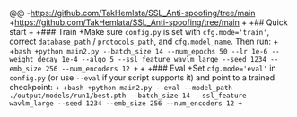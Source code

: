 @@
-https://github.com/TakHemlata/SSL_Anti-spoofing/tree/main
+https://github.com/TakHemlata/SSL_Anti-spoofing/tree/main
+
+## Quick start
+
+### Train
+Make sure `config.py` is set with `cfg.mode='train'`, correct `database_path` / `protocols_path`, and `cfg.model_name`. Then run:
+
+```bash
+python main2.py --batch_size 14 --num_epochs 50 --lr 1e-6 --weight_decay 1e-4 --algo 5 --ssl_feature wavlm_large --seed 1234 --emb_size 256 --num_encoders 12
+```
+
+### Eval
+Set `cfg.mode='eval'` in `config.py` (or use `--eval` if your script supports it) and point to a trained checkpoint:
+
+```bash
+python main2.py --eval --model_path ./output/models/run1/best.pth --batch_size 14 --ssl_feature wavlm_large --seed 1234 --emb_size 256 --num_encoders 12
+```
